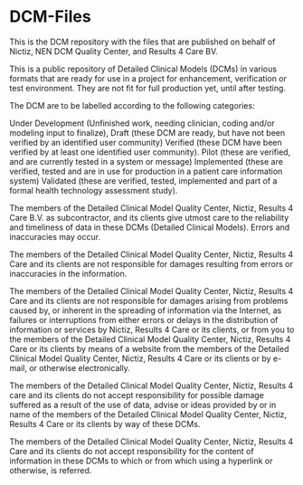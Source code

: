 DCM-Files
=========

This is the DCM repository with the files that are published on behalf of Nictiz, NEN DCM Quality Center, and Results 4 Care BV.

This is a public repository of Detailed Clinical Models (DCMs) in various formats that are ready for use in a project for enhancement, verification or test environment. They are not fit for full production yet, until after testing.

The DCM are to be labelled according to the following categories: 

Under Development (Unfinished work, needing clinician, coding and/or modeling input to finalize), 
Draft (these DCM are ready, but have not been verified by an identified user community)
Verified (these DCM have been verified by at least one identified user community).
Pilot (these are verified, and are currently tested in a system or message)
Implemented (these are verified, tested and are in use for production in a patient care information system)
Validated (these are verified, tested, implemented and part of a formal health technology assessment study). 

The members of the Detailed Clinical Model Quality Center, Nictiz, Results 4 Care B.V. as subcontractor, and its clients give utmost care to the reliability and timeliness of data in these DCMs (Detailed Clinical Models). Errors and inaccuracies may occur.

The members of the Detailed Clinical Model Quality Center, Nictiz, Results 4 Care and its clients are not responsible for damages
resulting from errors or inaccuracies in the information.

The members of the Detailed Clinical Model Quality Center, Nictiz, Results 4 Care and its clients are not responsible for damages arising from problems caused by, or inherent in the spreading of information via the Internet, as failures or interruptions from either errors or delays in the distribution of information or services by Nictiz, Results 4 Care or its clients, or from you to the members of the Detailed Clinical Model Quality Center, Nictiz, Results 4 Care or its clients by means of a website from the members of the Detailed Clinical Model Quality Center, Nictiz, Results 4 Care or its clients or by e-mail, or otherwise electronically.

The members of the Detailed Clinical Model Quality Center, Nictiz, Results 4 care and its clients do not accept responsibility for possible damage suffered as a result of the use of data, advise or ideas provided by or in name of the members of the Detailed Clinical Model Quality Center, Nictiz, Results 4 Care or its clients by way of these DCMs. 

The members of the Detailed Clinical Model Quality Center, Nictiz, Results 4 Care and its clients do not accept responsibility for the content of information in these DCMs to which or from which using a hyperlink or otherwise, is referred.
